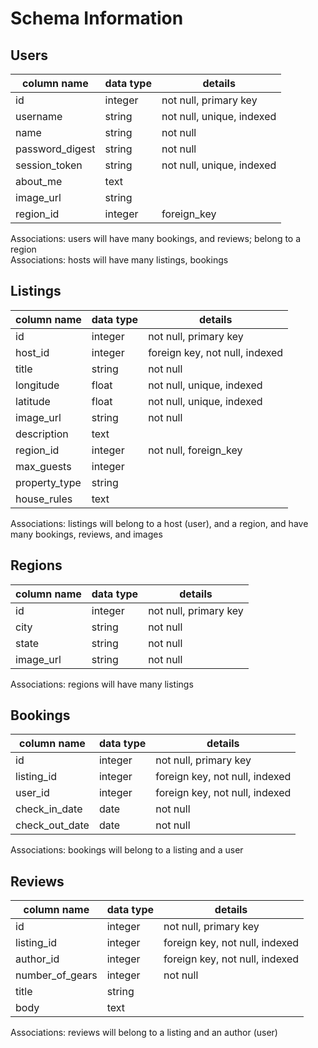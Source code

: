 # Schema Information

## Users


| column name     | data type | details                   |
|-----------------|-----------|---------------------------|
| id              | integer   | not null, primary key     |
| username        | string    | not null, unique, indexed |
| name            | string    | not null                  |
| password_digest | string    | not null                  |
| session_token   | string    | not null, unique, indexed |
| about_me        | text      |                           |
| image_url       | string    |                           |
| region_id       | integer   | foreign_key               |

Associations: users will have many bookings, and reviews; belong to a region		
Associations: hosts will have many listings, bookings		

## Listings
| column name   | data type | details                        |
|---------------|-----------|--------------------------------|
| id            | integer   | not null, primary key          |
| host_id       | integer   | foreign key, not null, indexed |
| title         | string    | not null                       |
| longitude     | float     | not null, unique, indexed      |
| latitude      | float     | not null, unique, indexed      |
| image_url     | string    | not null                       |
| description   | text      |                                |
| region_id     | integer   | not null, foreign_key          |
| max_guests    | integer   |                                |
| property_type | string    |                                |
| house_rules   | text      |                                |

Associations: listings will belong to a host (user), and a region, and have many bookings, reviews, and images		

## Regions
| column name | data type | details               |
|-------------|-----------|-----------------------|
| id          | integer   | not null, primary key |
| city        | string    | not null              |
| state       | string    | not null              |
| image_url   | string    | not null              |

Associations: regions will have many listings		

## Bookings
| column name    | data type | details                        |
|----------------|-----------|--------------------------------|
| id             | integer   | not null, primary key          |
| listing_id     | integer   | foreign key, not null, indexed |
| user_id        | integer   | foreign key, not null, indexed |
| check_in_date  | date      | not null                       |
| check_out_date | date      | not null                       |

Associations: bookings will belong to a listing and a user		

## Reviews

| column name     | data type | details                        |
|-----------------|-----------|--------------------------------|
| id              | integer   | not null, primary key          |
| listing_id      | integer   | foreign key, not null, indexed |
| author_id       | integer   | foreign key, not null, indexed |
| number_of_gears | integer   | not null                       |
| title           | string    |                                |
| body            | text      |                                |

Associations: reviews will belong to a listing and an author (user)		
